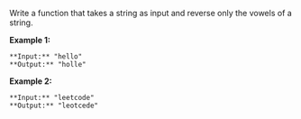 Write a function that takes a string as input and reverse only the vowels of a string.

**Example 1:**

```
**Input:** "hello"
**Output:** "holle"

```

**Example 2:**

```
**Input:** "leetcode"
**Output:** "leotcede"
```